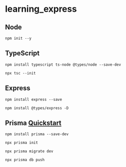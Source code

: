 # learning_express

## Node
```
npm init --y
```

## TypeScript
```
npm install typescript ts-node @types/node --save-dev
```
```
npx tsc --init
```

## Express
```
npm install express --save
```
```
npm install @types/express -D
```

## Prisma [Quickstart](https://www.prisma.io/docs/getting-started/quickstart)
```
npm install prisma --save-dev
```
```
npx prisma init
```
```
npx prisma migrate dev
```
```
npx prisma db push
```